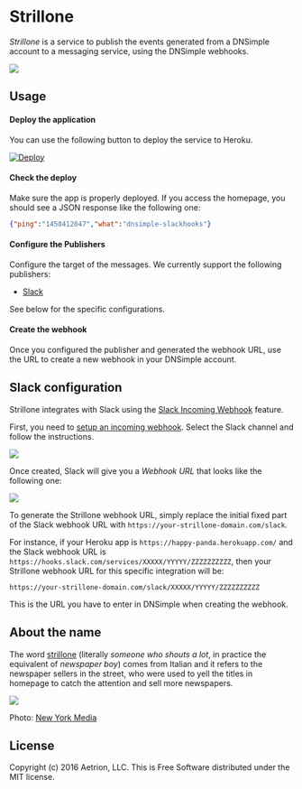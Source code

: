 # Strillone

_Strillone_ is a service to publish the events generated from a DNSimple account to a messaging service, using the DNSimple webhooks.

![](http://cl.ly/1N3G0L3o1C1H/slack-integrations-dnsimple.png)


## Usage

#### Deploy the application

You can use the following button to deploy the service to Heroku.

[![Deploy](https://www.herokucdn.com/deploy/button.svg)](https://heroku.com/deploy?template=https://github.com/aetrion/strillone)

#### Check the deploy

Make sure the app is properly deployed. If you access the homepage, you should see a JSON response like the following one:

```json
{"ping":"1458412047","what":"dnsimple-slackhooks"}
```

#### Configure the Publishers

Configure the target of the messages. We currently support the following publishers:

- [Slack](#slack-configuration)

See below for the specific configurations.

#### Create the webhook

Once you configured the publisher and generated the webhook URL, use the URL to create a new webhook in your DNSimple account.


## Slack configuration

Strillone integrates with Slack using the [Slack Incoming Webhook](https://api.slack.com/incoming-webhooks) feature.

First, you need to [setup an incoming webhook](https://my.slack.com/services/new/incoming-webhook/). Select the Slack channel and follow the instructions.

![](http://cl.ly/161a1V3m1n3b/Screen%20Shot%202016-03-19%20at%2019.39.18.png)

Once created, Slack will give you a _Webhook URL_ that looks like the following one:

![](http://cl.ly/1X0a0G2p1H2u/Screen%20Shot%202016-03-19%20at%2019.41.04.png)

To generate the Strillone webhook URL, simply replace the initial fixed part of the Slack webhook URL with `https://your-strillone-domain.com/slack`.

For instance, if your Heroku app is `https://happy-panda.herokuapp.com/` and the Slack webhook URL is `https://hooks.slack.com/services/XXXXX/YYYYY/ZZZZZZZZZZ`, then your Strillone webhook URL for this specific integration will be:

```
https://your-strillone-domain.com/slack/XXXXX/YYYYY/ZZZZZZZZZZ
```

This is the URL you have to enter in DNSimple when creating the webhook.


## About the name

The word [strillone](https://en.wiktionary.org/wiki/strillone) (literally _someone who shouts a lot_, in practice the equivalent of _newspaper boy_) comes from Italian and it refers to the newspaper sellers in the street, who were used to yell the titles in homepage to catch the attention and sell more newspapers.

![](http://cl.ly/0S2s3o2L1Z0p/strillone.jpg)

Photo: [New York Media](http://nymag.com/daily/intelligencer/2013/06/fed-is-having-a-1936-moment.html)


## License

Copyright (c) 2016 Aetrion, LLC. This is Free Software distributed under the MIT license.
